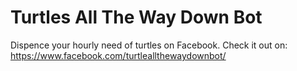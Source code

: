 # Turtles All The Way Down Bot

Dispence your hourly need of turtles on Facebook. Check it out on: https://www.facebook.com/turtleallthewaydownbot/
